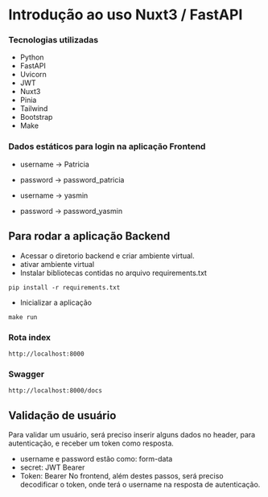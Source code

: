 # Introdução ao uso Nuxt3 / FastAPI

### Tecnologias utilizadas
 - Python
 - FastAPI
 - Uvicorn
 - JWT
 - Nuxt3
 - Pinia
 - Tailwind
 - Bootstrap
 - Make

### Dados estáticos para login na aplicação Frontend
 - username -> Patricia
 - password -> password_patricia

 - username -> yasmin
 - password -> password_yasmin

## Para rodar a aplicação Backend
 - Acessar o diretorio backend e criar ambiente virtual.
 - ativar ambiente virtual
 - Instalar bibliotecas contidas no arquivo requirements.txt

```pip install -r requirements.txt```
 - Inicializar a aplicação

```make run```

### Rota index
```http://localhost:8000```

### Swagger
```http://localhost:8000/docs```

## Validação de usuário
Para validar um usuário, será preciso inserir alguns dados no header,
para autenticação, e receber um token como resposta.

 - username e password estão como: form-data
 - secret: JWT Bearer
 - Token: Bearer
No frontend, além destes passos, será preciso decodificar o token, onde terá
o username na resposta de autenticação.